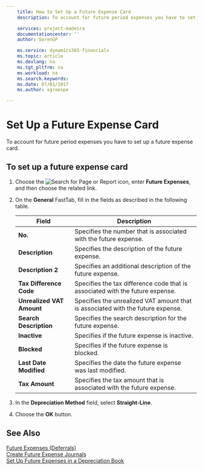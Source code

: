 ```yaml
---
    title: How to Set Up a Future Expense Card
    description: To account for future period expenses you have to set up a future expense card.

    services: project-madeira 
    documentationcenter: ''
    author: SorenGP

    ms.service: dynamics365-financials
    ms.topic: article
    ms.devlang: na
    ms.tgt_pltfrm: na
    ms.workload: na
    ms.search.keywords:
    ms.date: 07/01/2017
    ms.author: sgroespe

---
```

# Set Up a Future Expense Card
To account for future period expenses you have to set up a future expense card.  

## To set up a future expense card  

1.  Choose the ![Search for Page or Report](../../media/ui-search/search_small.png "Search for Page or Report icon") icon, enter **Future Expenses**, and then choose the related link.  

2.  On the **General** FastTab, fill in the fields as described in the following table.  

    |Field|Description|  
    |---------------------------------|---------------------------------------|  
    |**No.**|Specifies the number that is associated with the future expense.|  
    |**Description**|Specifies the description of the future expense.|  
    |**Description 2**|Specifies an additional description of the future expense.|  
    |**Tax Difference Code**|Specifies the tax difference code that is associated with the future expense.|  
    |**Unrealized VAT Amount**|Specifies the unrealized VAT amount that is associated with the future expense.|  
    |**Search Description**|Specifies the search description for the future expense.|  
    |**Inactive**|Specifies if the future expense is inactive.|  
    |**Blocked**|Specifies if the future expense is blocked.|  
    |**Last Date Modified**|Specifies the date the future expense was last modified.|  
    |**Tax Amount**|Specifies the tax amount that is associated with the future expense.|  

3.  In the **Depreciation Method** field, select **Straight-Line**.  
4.  Choose the **OK** button.  

## See Also  
 [Future Expenses (Deferrals)](future-expenses-deferrals-.md)   
 [Create Future Expense Journals](how-to-create-future-expense-journals.md)   
 [Set Up Future Expenses in a Depreciation Book](how-to-set-up-future-expenses-in-a-depreciation-book.md)
